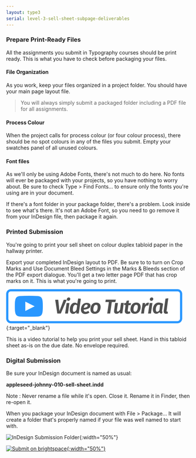 ```yaml
---
layout: type3
serial: level-3-sell-sheet-subpage-deliverables
---
```

### Prepare Print-Ready Files

All the assignments you submit in Typography courses should be print ready. This is what you have to check before packaging your files.

#### File Organization

As you work, keep your files organized in a project folder. You should have your main page layout file.

> You will always simply submit a packaged folder including a PDF file for all assignments.

#### Process Colour

When the project calls for process colour (or four colour process), there should be no spot colours in any of the files you submit. Empty your swatches panel of all unused colours.

#### Font files

As we'll only be using Adobe Fonts, there's not much to do here. No fonts will ever be packaged with your projects, so you have nothing to worry about. Be sure to check <span class="command">Type > Find Fonts...</span> to ensure only the fonts you're using are in your document.

If there's a font folder in your package folder, there's a problem. Look inside to see what's there. It's not an Adobe Font, so you need to go remove it from your InDesign file, then package it again.

### Printed Submission

You're going to print your sell sheet on colour duplex tabloid paper in the hallway printer.

Export your completed InDesign layout to PDF. Be sure to to turn on Crop Marks and Use Document Bleed Settings in the Marks & Bleeds section of the PDF export dialogue. You'll get a two letter page PDF that has crop marks on it. This is what you're going to print.

[![Printing Video Tutorial](/svg/button-video-tutorial.svg "button-video-tutorial.svg")](https://youtu.be/5AThvbsAjwo){:target="_blank"}

This is a video tutorial to help you print your sell sheet. Hand in this tabloid sheet as-is on the due date. No envelope required.

### Digital Submission

Be sure your InDesign document is named as usual:

**appleseed-johnny-010-sell-sheet.indd**

Note
: Never rename a file while it's open. Close it. Rename it in Finder, then re-open it.

When you package your InDesign document with <span class="command">File > Package...</span> It will create a folder that's properly named if your file was well named to start with.

![InDesign Submission Folder]({{site.url}}/svg/submission-indesign-package.svg){:width="50%"}

<a href="{{ site.data.type3[1].brightspace[1].bs_url }}" title="Submit on Brightspace" target="_blank">![Submit on brightspace]({{site.url}}/svg/button-submit-brightspace.svg){:width="50%"}</a>